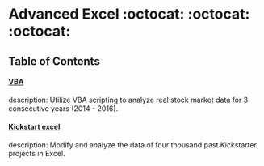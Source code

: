 # Advanced Excel :octocat: :octocat: :octocat:

## Table of Contents

#### [VBA](https://github.com/jwang711/advanced-excel/tree/master/VBA)
description: Utilize VBA scripting to analyze real stock market data for 3 consecutive years (2014 - 2016).

#### [Kickstart excel](https://github.com/jwang711/advanced-excel/tree/master/Starterbook%20excel)
description: Modify and analyze the data of four thousand past Kickstarter projects in Excel.
